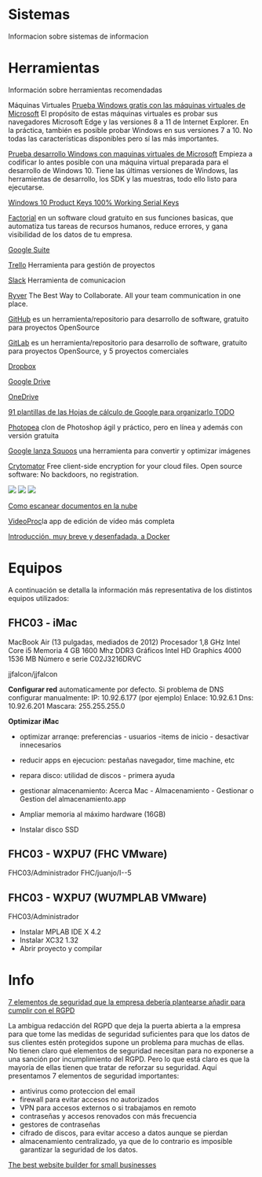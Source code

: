 # Sistemas
Informacion sobre sistemas de informacion

# Herramientas
Información sobre herramientas recomendadas

Máquinas Virtuales
[Prueba Windows gratis con las máquinas virtuales de Microsoft](https://developer.microsoft.com/en-us/microsoft-edge/tools/vms/) El propósito de estas máquinas virtuales es probar sus navegadores Microsoft Edge y las versiones 8 a 11 de Internet Explorer. En la práctica, también es posible probar Windows en sus versiones 7 a 10. No todas las características disponibles pero sí las más importantes.

[Prueba desarrollo Windows con maquinas virtuales de Microsoft](https://developer.microsoft.com/es-es/windows/downloads/virtual-machines)
Empieza a codificar lo antes posible con una máquina virtual preparada para el desarrollo de Windows 10. Tiene las últimas versiones de Windows, las herramientas de desarrollo, los SDK y las muestras, todo ello listo para ejecutarse.

[Windows 10 Product Keys 100% Working Serial Keys](https://www.softwarebeam.com/2016/08/windows-10-product-keys-serial-keys.html)

[Factorial](https://factorialhr.es/) en un software cloud gratuito en sus funciones basicas, que automatiza tus tareas de recursos humanos, reduce errores, y gana visibilidad de los datos de tu empresa.

[Google Suite]()

[Trello](https://trello.com/) Herramienta para gestión de proyectos

[Slack](https://slack.com) Herramienta de comunicacion

[Ryver](https://ryver.com) The Best Way to Collaborate. All your team communication in one place.

[GitHub](https://github.com) es un herramienta/repositorio para desarrollo de software, gratuito para proyectos OpenSource

[GitLab](https://about.gitlab.com/) es un herramienta/repositorio para desarrollo de software, gratuito para proyectos OpenSource, y 5 proyectos comerciales

[Dropbox]()

[Google Drive]()

[OneDrive]()

[91 plantillas de las Hojas de cálculo de Google para organizarlo TODO](https://www.xataka.com/basics/plantillas-hojas-calculos-google-para-organizarlo-todo)

[Photopea](https://www.microsiervos.com/archivo/arte-y-diseno/photopea-photoshop-en-linea-gratis.html) clon de Photoshop ágil y práctico, pero en línea y además con versión gratuita

[Google lanza Squoos](https://m.genbeta.com/multimedia/google-lanza-squoosh-herramienta-para-convertir-optimizar-imagenes/amp) una herramienta para convertir y optimizar imágenes

[Crytomator](https://cryptomator.org) Free client-side encryption for your cloud files.
Open source software: No backdoors, no registration.

![](https://cryptomator.org/img/stage/smartphone.png)
![](https://cryptomator.org/img/stage/logo.png)
![](https://cryptomator.org/img/stage/cloud.png)

[Como escanear documentos en la nube](https://elandroidelibre.elespanol.com/2018/10/como-escanear-documentos-con-el-movil.html)

[VideoProc](https://www.actualidadiphone.com/consigue-gratis-videoproc-la-app-de-edicion-de-video-mas-completa/)la app de edición de vídeo más completa

[Introducción, muy breve y desenfadada, a Docker](https://blog.irontec.com/introduccion-muy-breve-y-desenfadada-a-docker/)

# Equipos
A continuación se detalla la información más representativa de los distintos equipos utilizados:

## FHC03 - iMac
MacBook Air (13 pulgadas, mediados de 2012)
Procesador 1,8 GHz Intel Core i5
Memoria 4 GB 1600 Mhz DDR3
Gráficos Intel HD Graphics 4000 1536 MB
Número e serie C02J3216DRVC

jjfalcon/jjfalcon

**Configurar red** automaticamente por defecto. Si problema de DNS configurar manualmente:
IP: 10.92.6.177 (por ejemplo)
Enlace: 10.92.6.1
Dns: 10.92.6.201
Mascara: 255.255.255.0

**Optimizar iMac**
- optimizar arranqe: preferencias - usuarios -items de inicio - desactivar innecesarios
- reducir apps en ejecucion: pestañas navegador, time machine, etc
- repara disco: utilidad de discos - primera ayuda
- gestionar almacenamiento: Acerca Mac - Almacenamiento - Gestionar o Gestion del almacenamiento.app 

- Ampliar memoria al máximo hardware (16GB)
- Instalar disco SSD

## FHC03 - WXPU7 (FHC VMware)
FHC03/Administrador
FHC/juanjo/I--5

## FHC03 - WXPU7 (WU7MPLAB VMware)
FHC03/Administrador
- Instalar MPLAB IDE X 4.2
- Instalar XC32 1.32
- Abrir proyecto y compilar

# Info

[7 elementos de seguridad que la empresa debería plantearse añadir para cumplir con el RGPD](https://www.pymesyautonomos.com/legalidad/7-elementos-seguridad-que-empresa-deberia-plantearse-anadir-para-cumplir-rgpd)

La ambigua redacción del RGPD que deja la puerta abierta a la empresa para que tome las medidas de seguridad suficientes para que los datos de sus clientes estén protegidos supone un problema para muchas de ellas. No tienen claro qué elementos de seguridad necesitan para no exponerse a una sanción por incumplimiento del RGPD. Pero lo que está claro es que la mayoría de ellas tienen que tratar de reforzar su seguridad. Aquí presentamos 7 elementos de seguridad importantes:
* antivirus como proteccion del email
* firewall para evitar accesos no autorizados
* VPN para accesos externos o si trabajamos en remoto
* contraseñas y accesos renovados con más frecuencia
* gestores de contraseñas
* cifrado de discos, para evitar acceso a datos aunque se pierdan
* almacenamiento centralizado, ya que de lo contrario es imposible garantizar la seguridad de los datos.

[The best website builder for small businesses ](https://www.engadget.com/2018/07/22/the-best-website-builder-for-small-businesses/)
